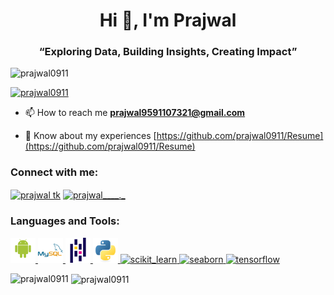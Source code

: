 <h1 align="center">Hi 👋, I'm Prajwal</h1>
<h3 align="center">“Exploring Data, Building Insights, Creating Impact”</h3>

<p align="left"> <img src="https://komarev.com/ghpvc/?username=prajwal0911&label=Profile%20views&color=0e75b6&style=flat" alt="prajwal0911" /> </p>

<p align="left"> <a href="https://github.com/ryo-ma/github-profile-trophy"><img src="https://github-profile-trophy.vercel.app/?username=prajwal0911" alt="prajwal0911" /></a> </p>

- 📫 How to reach me **prajwal9591107321@gmail.com**

- 📄 Know about my experiences [https://github.com/prajwal0911/Resume](https://github.com/prajwal0911/Resume)

<h3 align="left">Connect with me:</h3>
<p align="left">
<a href="https://linkedin.com/in/prajwal tk" target="blank"><img align="center" src="https://raw.githubusercontent.com/rahuldkjain/github-profile-readme-generator/master/src/images/icons/Social/linked-in-alt.svg" alt="prajwal tk" height="30" width="40" /></a>
<a href="https://instagram.com/prajwal____._" target="blank"><img align="center" src="https://raw.githubusercontent.com/rahuldkjain/github-profile-readme-generator/master/src/images/icons/Social/instagram.svg" alt="prajwal____._" height="30" width="40" /></a>
</p>

<h3 align="left">Languages and Tools:</h3>
<p align="left"> <a href="https://developer.android.com" target="_blank" rel="noreferrer"> <img src="https://raw.githubusercontent.com/devicons/devicon/master/icons/android/android-original-wordmark.svg" alt="android" width="40" height="40"/> </a> <a href="https://www.mysql.com/" target="_blank" rel="noreferrer"> <img src="https://raw.githubusercontent.com/devicons/devicon/master/icons/mysql/mysql-original-wordmark.svg" alt="mysql" width="40" height="40"/> </a> <a href="https://pandas.pydata.org/" target="_blank" rel="noreferrer"> <img src="https://raw.githubusercontent.com/devicons/devicon/2ae2a900d2f041da66e950e4d48052658d850630/icons/pandas/pandas-original.svg" alt="pandas" width="40" height="40"/> </a> <a href="https://www.python.org" target="_blank" rel="noreferrer"> <img src="https://raw.githubusercontent.com/devicons/devicon/master/icons/python/python-original.svg" alt="python" width="40" height="40"/> </a> <a href="https://scikit-learn.org/" target="_blank" rel="noreferrer"> <img src="https://upload.wikimedia.org/wikipedia/commons/0/05/Scikit_learn_logo_small.svg" alt="scikit_learn" width="40" height="40"/> </a> <a href="https://seaborn.pydata.org/" target="_blank" rel="noreferrer"> <img src="https://seaborn.pydata.org/_images/logo-mark-lightbg.svg" alt="seaborn" width="40" height="40"/> </a> <a href="https://www.tensorflow.org" target="_blank" rel="noreferrer"> <img src="https://www.vectorlogo.zone/logos/tensorflow/tensorflow-icon.svg" alt="tensorflow" width="40" height="40"/> </a> </p>

<p><img align="left" src="https://github-readme-stats.vercel.app/api/top-langs?username=prajwal0911&show_icons=true&locale=en&layout=compact" alt="prajwal0911" /></p>

<p>&nbsp;<img align="center" src="https://github-readme-stats.vercel.app/api?username=prajwal0911&show_icons=true&locale=en" alt="prajwal0911" /></p>
